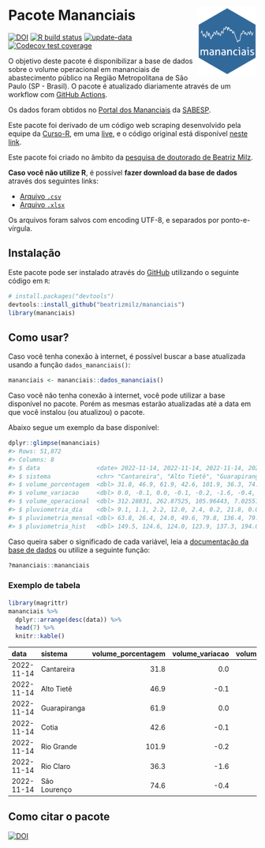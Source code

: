 
<!-- README.md is generated from README.Rmd. Please edit that file -->

# Pacote Mananciais <img src="man/figures/hexlogo.png" align="right" width = "120px"/>

<!-- badges: start -->

[![DOI](https://zenodo.org/badge/DOI/10.5281/zenodo.4733056.svg)](https://doi.org/10.5281/zenodo.4733056)
[![R build
status](https://github.com/beatrizmilz/mananciais/workflows/R-CMD-check/badge.svg)](https://github.com/beatrizmilz/mananciais/actions)
[![update-data](https://github.com/beatrizmilz/mananciais/actions/workflows/2-update_data.yaml/badge.svg)](https://github.com/beatrizmilz/mananciais/actions/workflows/2-update_data.yaml)
[![Codecov test
coverage](https://codecov.io/gh/beatrizmilz/mananciais/branch/master/graph/badge.svg)](https://codecov.io/gh/beatrizmilz/mananciais?branch=master)
<!-- badges: end -->

O objetivo deste pacote é disponibilizar a base de dados sobre o volume
operacional em mananciais de abastecimento público na Região
Metropolitana de São Paulo (SP - Brasil). O pacote é atualizado
diariamente através de um workflow com [GitHub
Actions](https://github.com/beatrizmilz/mananciais/actions).

Os dados foram obtidos no [Portal dos
Mananciais](http://mananciais.sabesp.com.br/Situacao) da
[SABESP](http://site.sabesp.com.br/site/Default.aspx).

Este pacote foi derivado de um código web scraping desenvolvido pela
equipe da [Curso-R](https://www.curso-r.com/), em uma
[live](https://youtu.be/jvZIxrMmOcQ), e o código original está
disponível [neste
link](https://github.com/curso-r/lives/blob/master/drafts/20200730_scraper_sabesp.R).

Este pacote foi criado no âmbito da [pesquisa de doutorado de Beatriz
Milz](https://beatrizmilz.github.io/tese/).

**Caso você não utilize R**, é possível **fazer download da base de
dados** através dos seguintes links:

- [Arquivo
  `.csv`](https://github.com/beatrizmilz/mananciais/raw/master/inst/extdata/mananciais.csv)
- [Arquivo
  `.xlsx`](https://github.com/beatrizmilz/mananciais/blob/master/inst/extdata/mananciais.xlsx?raw=true)

Os arquivos foram salvos com encoding UTF-8, e separados por
ponto-e-vírgula.

## Instalação

Este pacote pode ser instalado através do [GitHub](https://github.com/)
utilizando o seguinte código em `R`:

``` r
# install.packages("devtools")
devtools::install_github("beatrizmilz/mananciais")
library(mananciais)
```

## Como usar?

Caso você tenha conexão à internet, é possível buscar a base atualizada
usando a função `dados_mananciais()`:

``` r
mananciais <- mananciais::dados_mananciais() 
```

Caso você não tenha conexão à internet, você pode utilizar a base
disponível no pacote. Porém as mesmas estarão atualizadas até a data em
que você instalou (ou atualizou) o pacote.

Abaixo segue um exemplo da base disponível:

``` r
dplyr::glimpse(mananciais)
#> Rows: 51,872
#> Columns: 8
#> $ data                <date> 2022-11-14, 2022-11-14, 2022-11-14, 2022-11-14, 2…
#> $ sistema             <chr> "Cantareira", "Alto Tietê", "Guarapiranga", "Cotia…
#> $ volume_porcentagem  <dbl> 31.8, 46.9, 61.9, 42.6, 101.9, 36.3, 74.6, 31.8, 4…
#> $ volume_variacao     <dbl> 0.0, -0.1, 0.0, -0.1, -0.2, -1.6, -0.4, -0.1, 0.0,…
#> $ volume_operacional  <dbl> 312.28831, 262.87525, 105.96443, 7.02551, 114.2931…
#> $ pluviometria_dia    <dbl> 9.1, 1.1, 2.2, 12.0, 2.4, 0.2, 21.8, 0.0, 0.1, 0.2…
#> $ pluviometria_mensal <dbl> 63.8, 26.4, 24.0, 49.6, 79.8, 136.4, 79.4, 54.7, 2…
#> $ pluviometria_hist   <dbl> 149.5, 124.6, 124.0, 123.9, 137.3, 194.0, 151.2, 1…
```

Caso queira saber o significado de cada variável, leia a [documentação
da base de
dados](https://beatrizmilz.github.io/mananciais/reference/mananciais.html)
ou utilize a seguinte função:

``` r
?mananciais::mananciais
```

### Exemplo de tabela

``` r
library(magrittr)
mananciais %>% 
  dplyr::arrange(desc(data)) %>% 
  head(7) %>%
  knitr::kable()
```

| data       | sistema      | volume_porcentagem | volume_variacao | volume_operacional | pluviometria_dia | pluviometria_mensal | pluviometria_hist |
|:-----------|:-------------|-------------------:|----------------:|-------------------:|-----------------:|--------------------:|------------------:|
| 2022-11-14 | Cantareira   |               31.8 |             0.0 |          312.28831 |              9.1 |                63.8 |             149.5 |
| 2022-11-14 | Alto Tietê   |               46.9 |            -0.1 |          262.87525 |              1.1 |                26.4 |             124.6 |
| 2022-11-14 | Guarapiranga |               61.9 |             0.0 |          105.96443 |              2.2 |                24.0 |             124.0 |
| 2022-11-14 | Cotia        |               42.6 |            -0.1 |            7.02551 |             12.0 |                49.6 |             123.9 |
| 2022-11-14 | Rio Grande   |              101.9 |            -0.2 |          114.29317 |              2.4 |                79.8 |             137.3 |
| 2022-11-14 | Rio Claro    |               36.3 |            -1.6 |            4.96165 |              0.2 |               136.4 |             194.0 |
| 2022-11-14 | São Lourenço |               74.6 |            -0.4 |           66.23803 |             21.8 |                79.4 |             151.2 |

## Como citar o pacote

[![DOI](https://zenodo.org/badge/DOI/10.5281/zenodo.4733056.svg)](https://doi.org/10.5281/zenodo.4733056)

